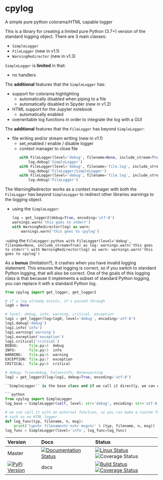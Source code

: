 # cpylog
A simple pure python colorama/HTML capable logger

This is a library for creating a limited pure Python (3.7+) version of the standard logging object.  There are 3 main classes:
 - ``SimpleLogger``
 - ``FileLogger`` (new in v1.1)
 - ``WarningRedirector`` (new in v1.3)

``SimpleLogger`` is **limited** in that:
 - no handlers

The **additional** features that the ``SimpleLogger`` has:
 - support for colorama highlighting
   - automatically disabled when piping to a file
   - automatically disabled in Spyder (new in v1.2)
 - HTML support for the Jupyter notebook
   - automatically enabled
 - overwritable log functions in order to integrate the log with a GUI

The **additional** features that the ``FileLogger`` has beyond ``SimpleLogger``:
 - file writing and/or stream writing  (new in v1.1)
   - set_enabled / enable / disable logger
   - context manager to close file
     ```python
     with FileLogger(level='debug', filename=None, include_stream=True) as log:
         log.debug('SimpleLogger')
     with FileLogger(level='debug', filename='file.log', include_stream=True) as log:
         log.debug('FileLogger/SimpleLogger')
     with FileLogger(level='debug', filename='file.log', include_stream=False) as log:
         log.debug('FileLogger')
     ```

The WarningRedirector works as a context manager with both the ``FileLogger`` has beyond ``SimpleLogger`` to redirect other libraries warnings to the logging object.
  - using the ``SimpleLogger``:
     ```python
     log = get_logger2(debug=True, encoding='utf-8')
     warnings.warn('this goes to stderr')
     with WarningRedirector(log) as warn:
         warnings.warn('this goes to cpylog')
     ```
   -using the ``FileLogger``:
     ```python
     with FileLogger(level='debug', filename=None, include_stream=True) as log:
        warnings.warn('this goes to stderr')
        with WarningRedirector(log) as warn:
            warnings.warn('this goes to cpylog')
     ```

As a **bonus** (limitation?), it crashes when you have invalid logging statement.  This ensures that logging is correct, so if you switch to standard Python logging, that will also be correct.  One of the goals of this logging class is that because it implements a subset of standard Python logging, you can replace it with a standard Python log.

```python
from cpylog import get_logger, get_logger2

# if a log already exists, it's passed through
log0 = None

# level: debug, info, warning, critical, exception
log1 = get_logger(log=log0, level='debug', encoding='utf-8')
log1.debug('debug')
log1.info('info')
log1.warning('warning')
log1.exception('exception')
log1.critical('critical')
DEBUG:     file.py:4  debug
INFO:      file.py:5  info
WARNING:   file.py:6  warning
EXCEPTION: file.py:7  exception
CRITICAL:  file.py:8  critical

# debug: True=debug, False=info, None=warning
log2 = get_logger2(log=log1, debug=True, encoding='utf-8')

``SimpleLogger`` is the base class and if we call it directly, we can overwrite the logging message style.

```python
from cpylog import SimpleLogger
log_base = SimpleLogger(self, level: str='debug', encoding: str='utf-8', log_func=None)

# we can call it with an external function, so you can make a custom formatter
# such as an HTML logger
def log_func(typ, filename, n, msg):
    print('typ=%r filename=%r n=%r msg=%r' % (typ, filename, n, msg))
log_func = SimpleLogger(level='info', log_func=log_func)
```

|  Version  | Docs  | Status |
| :--- 	  | :--- 	  | :--- 	  |
|   Master | [![Documentation Status](https://readthedocs.org/projects/cpylog-git/badge/?version=latest)](http://cpylog-git.readthedocs.io/en/latest/?badge=latest) | [![Linux Status](https://img.shields.io/travis/cpylog/cpylog/master.svg)](https://travis-ci.org/cpylog/cpylog) ![Coverage Status](https://coveralls.io/repos/github/cpylog/cpylog/badge.svg?branch=master) |
|  [![PyPi Version](https://img.shields.io/pypi/v/cpylog.svg)](https://pypi.python.org/pypi/cpylog) | docs | [![Build Status](https://img.shields.io/travis/cpylog/cpylog/v1.0.svg)](https://travis-ci.org/cpylog/cpylog) [![Coverage Status](https://img.shields.io/coveralls/cpylog/cpylog/v1.0.svg)](https://coveralls.io/github/cpylog/cpylog?branch=v1.0) |


<!---
[![Windows Status](https://ci.appveyor.com/api/projects/status/1qau107h43mbgghi/branch/master?svg=true)](https://ci.appveyor.com/project/cpylog/cpylog)

[![codecov](https://codecov.io/gh/cpylog/cpylog/branch/master/graph/badge.svg)](https://codecov.io/gh/cpylog/cpylog)

[![Coverage Status](https://img.shields.io/coveralls/cpylog/cpylog/master.svg)](https://coveralls.io/github/cpylog/cpylog?branch=master)
